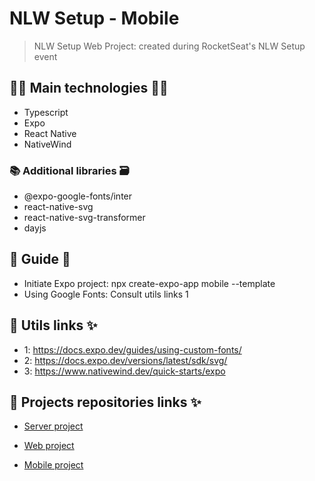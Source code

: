 # NLW Setup - Mobile

> NLW Setup Web Project: created during RocketSeat's NLW Setup event

## 👨‍💻 Main technologies 👩‍💻

- Typescript
- Expo
- React Native
- NativeWind

### 📚 Additional libraries 🗃️

- @expo-google-fonts/inter
- react-native-svg
- react-native-svg-transformer
- dayjs

## 📃 Guide 📖

- Initiate Expo project: npx create-expo-app mobile --template
- Using Google Fonts: Consult utils links 1

## 🔗 Utils links ✨

- 1: https://docs.expo.dev/guides/using-custom-fonts/
- 2: https://docs.expo.dev/versions/latest/sdk/svg/
- 3: https://www.nativewind.dev/quick-starts/expo

## 🔗 Projects repositories links ✨

- [Server project](server)

- [Web project](web)

- [Mobile project](mobile)

